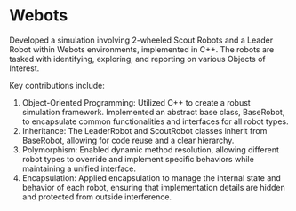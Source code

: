 # Webots
Developed a simulation involving 2-wheeled Scout Robots and a Leader Robot within Webots environments, implemented in C++. The robots are tasked with identifying, exploring, and reporting on various Objects of Interest. 

Key contributions include:
1. Object-Oriented Programming: Utilized C++ to create a robust simulation framework. Implemented an abstract base class, BaseRobot, to encapsulate common functionalities and interfaces for all robot types.
2. Inheritance: The LeaderRobot and ScoutRobot classes inherit from BaseRobot, allowing for code reuse and a clear hierarchy.
3. Polymorphism: Enabled dynamic method resolution, allowing different robot types to override and implement specific behaviors while maintaining a unified interface.
4. Encapsulation: Applied encapsulation to manage the internal state and behavior of each robot, ensuring that implementation details are hidden and protected from outside interference.
